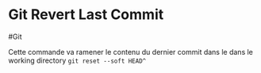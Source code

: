 # Git Revert Last Commit

#Git

Cette commande va ramener le contenu du dernier commit dans le dans le working directory
`git reset --soft HEAD^`
